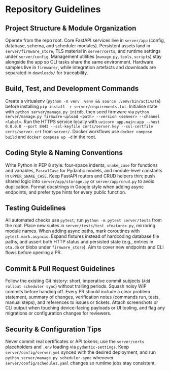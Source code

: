 # Repository Guidelines

## Project Structure & Module Organization
Operate from the repo root. Core FastAPI services live in `server/app` (config, database, schema, and scheduler modules). Persistent assets land in `server/firmware_store`, TLS material in `server/certs`, and runtime settings under `server/config`. Management utilities (`manage.py`, `tools`, `scripts`) stay alongside the app so CLI tasks share the same environment. Hardware samples live in `firmware/`, while integration artefacts and downloads are separated in `downloads/` for traceability.

## Build, Test, and Development Commands
Create a virtualenv (`python -m venv .venv && source .venv/bin/activate`) before installing `pip install -r server/requirements.txt`. Initialise state with `python server/manage.py initdb`, then seed firmware via `python server/manage.py firmware-upload <path> --version <semver> --channel <label>`. Run the HTTPS service locally with `uvicorn app.main:app --host 0.0.0.0 --port 8443 --ssl-keyfile certs/server.key --ssl-certfile certs/server.crt` from `server/`. Docker workflows use `docker compose build` and `docker compose up -d` in the root.

## Coding Style & Naming Conventions
Write Python in PEP 8 style: four-space indents, `snake_case` for functions and variables, `PascalCase` for Pydantic models, and module-level constants in `UPPER_SNAKE_CASE`. Keep FastAPI routers and CRUD helpers thin; push shared logic into `server/app/storage.py` or `server/app/crud.py` to avoid duplication. Format docstrings in Google style when adding async endpoints, and prefer type hints for every public function.

## Testing Guidelines
All automated checks use `pytest`; run `python -m pytest server/tests` from the root. Place new suites in `server/tests/test_<feature>.py`, mirroring module names. When adding async paths, mark coroutines with `pytest.mark.asyncio`. Expand fixtures instead of hardcoding database file paths, and assert both HTTP status and persisted state (e.g., entries in `ota.db` or blobs under `firmware_store`). Aim to cover new endpoints and CLI flows before opening a PR.

## Commit & Pull Request Guidelines
Follow the existing Git history: short, imperative commit subjects (`Add rollout scheduler sync`) without trailing periods. Squash noisy WIP commits before handing off. Every PR should include a clear problem statement, summary of changes, verification notes (commands run, tests, manual steps), and references to issues or tickets. Attach screenshots or CLI output when touching device-facing payloads or UI tooling, and flag any migrations or configuration changes for reviewers.

## Security & Configuration Tips
Never commit real certificates or API tokens; use the `server/certs` placeholders and `.env` loading via `pydantic-settings`. Keep `server/config/server.yml` synced with the desired deployment, and run `python server/manage.py scheduler-sync` whenever `server/config/schedules.yaml` changes so runtime jobs stay consistent.
